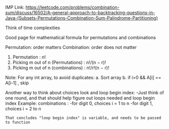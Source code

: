 
IMP Link:
https://leetcode.com/problems/combination-sum/discuss/16502/A-general-approach-to-backtracking-questions-in-Java-(Subsets-Permutations-Combination-Sum-Palindrome-Partitioning)

Think of time complexities

Good page for mathematical formula for permutations and combinations

Permutation: order matters
Combination: order does not matter

1. Permutation : n!
2. Picking m out of n (Permutations) : n!/(n − r)!
3. Picking m out of n (combinations) : n!/r!(n − r)!


Note:
For any int array, to avoid duplicates:
a. Sort array
b. if i>0 && A[i] == A[i-1] , skip


Another way to think about choices look and loop begin index:
-Just think of one round, and that should help figure out loops needed and loop begin index
Example:
  combinations :
    -for digit 0, choices i = 1 to n
    -for digit 1, choices i = 2 to n
    
    That concludes "loop begin index" is variable, and needs to be passed to function
